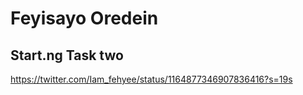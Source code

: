 # Feyisayo Oredein

## Start.ng Task two

https://twitter.com/Iam_fehyee/status/1164877346907836416?s=19s
